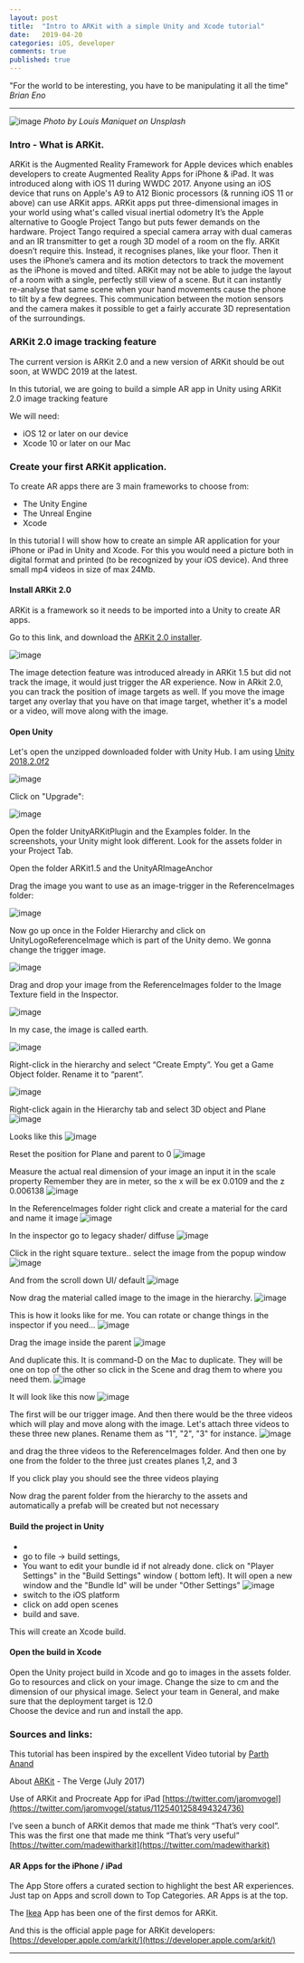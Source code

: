 ```yaml
---
layout: post
title:  "Intro to ARKit with a simple Unity and Xcode tutorial"
date:   2019-04-20
categories: iOS, developer
comments: true
published: true
---
```



<div class="message">
"For the world to be interesting, you have to be manipulating it all the time" 
<br><cite>Brian Eno </cite> 
</div>

***************

![image](/assets/img/louis-maniquet-684906-unsplash.jpg)
<cite>Photo by Louis Maniquet on Unsplash</cite>
<br>
### Intro - What is ARKit.

ARKit is the Augmented Reality Framework for Apple devices which enables developers to create Augmented Reality Apps for iPhone & iPad. It was introduced along with iOS 11 during WWDC 2017. 
Anyone using an iOS device that runs on Apple's A9 to A12 Bionic processors (& running iOS 11 or above) can use ARKit apps.
ARKit apps put three-dimensional images in your world using what's called visual inertial odometry
It’s the Apple alternative to Google Project Tango but puts fewer demands on the hardware. Project Tango required a special camera array with dual cameras and an IR transmitter to get a rough 3D model of a room on the fly.
ARKit doesn’t require this. Instead, it recognises planes, like your floor. Then it uses the iPhone’s camera and its motion detectors to track the movement as the iPhone is moved and tilted.
ARKit may not be able to judge the layout of a room with a single, perfectly still view of a scene. But it can instantly re-analyse that same scene when your hand movements cause the phone to tilt by a few degrees.
This communication between the motion sensors and the camera makes it possible to get a fairly accurate 3D representation of the surroundings.


### ARKit 2.0 image tracking feature

The current version is ARKit 2.0 and a new version of ARKit should be out soon, at WWDC 2019 at the latest.

In this tutorial, we are going to build a simple AR app in Unity using ARKit 2.0 image tracking feature

We will need:

- iOS 12 or later on our device
- Xcode 10 or later on our Mac

### Create your first ARKit application.

To create AR apps there are 3 main frameworks to choose from:

- The Unity Engine 
- The Unreal Engine
- Xcode

In this tutorial I will show how to create an simple AR application for your iPhone or iPad in Unity and Xcode. For this you would need a picture both in digital format and printed (to be recognized by your iOS device). And three small mp4 videos in size of max 24Mb. 

#### Install ARKit 2.0

ARKit is a framework so it needs to be imported into a Unity to create AR apps. 

Go to this link, and download the [ARKit 2.0 installer](https://bitbucket.org/Unity-Technologies/unity-arkit-plugin/downloads/).

![image](/assets/img/ARKittutorialscreenshots/13.32.57.png)

The image detection feature was introduced already in ARKit 1.5 but did not track the image, it would just trigger the AR experience. 
Now in ARkit 2.0, you can track the position of image targets as well.
If you move the image target any overlay that you have on that image target, whether it's a model or a video, will move along with the image.

#### Open Unity
Let's open the unzipped downloaded folder with Unity Hub. I am using [Unity 2018.2.0f2](https://unity3d.com/get-unity/download/archive)

![image](/assets/img/ARKittutorialscreenshots/13.58.25.png)

Click on "Upgrade":

![image](/assets/img/ARKittutorialscreenshots/13.58.41.png)

Open the folder UnityARKitPlugin and the Examples folder. In the screenshots, your Unity might look different. Look for the assets folder in your Project Tab.

Open the folder ARKit1.5 and the UnityARImageAnchor

Drag the image you want to use as an image-trigger in the ReferenceImages folder:

![image](/assets/img/ARKittutorialscreenshots/14.05.40.png)

Now go up once in the Folder Hierarchy and click on UnityLogoReferenceImage which is part of the Unity demo. We gonna change the trigger image. 

![image](/assets/img/ARKittutorialscreenshots/14.10.02.png)

Drag and drop your image from the ReferenceImages folder to the Image Texture field in the Inspector.

![image](/assets/img/ARKittutorialscreenshots/14.10.09.png)

In my case, the image is called earth.

![image](/assets/img/ARKittutorialscreenshots/14.12.49.png)

Right-click in the hierarchy and select “Create Empty”. You get a Game  Object folder. Rename it to “parent”.

![image](/assets/img/ARKittutorialscreenshots/14.14.21.png)

Right-click again in the Hierarchy tab and select 3D object and Plane
![image](/assets/img/ARKittutorialscreenshots/14.16.13.png)

Looks like this
![image](/assets/img/ARKittutorialscreenshots/14.17.01.png)

Reset the position for Plane and parent to 0
![image](/assets/img/ARKittutorialscreenshots/14.17.54.png)

Measure the actual real dimension of your image an input it in the scale property
Remember they are in meter, so the x will be ex 0.0109 and the z 0.006138
![image](/assets/img/ARKittutorialscreenshots/14.20.32.png)

In the ReferenceImages folder right click and create a material for the card and name it image
![image](/assets/img/ARKittutorialscreenshots/14.25.55.png)

In the inspector go to legacy shader/ diffuse
![image](/assets/img/ARKittutorialscreenshots/14.28.05.png)

Click in the right square texture.. select the image from the popup window
![image](/assets/img/ARKittutorialscreenshots/14.30.49.png)

And from the scroll down UI/ default
![image](/assets/img/ARKittutorialscreenshots/14.32.07.png)

Now drag the material called image to the image in the hierarchy.
![image](/assets/img/ARKittutorialscreenshots/14.32.51.png)


This is how it looks like for me. You can rotate or change things in the inspector if you need...
![image](/assets/img/ARKittutorialscreenshots/14.34.33.png)

Drag the image inside the parent
![image](/assets/img/ARKittutorialscreenshots/14.45.06.png)

And duplicate this. It is command-D on the Mac to duplicate.
They will be one on top of the other so click in the Scene and drag them to where you need them.
![image](/assets/img/ARKittutorialscreenshots/14.47.23.png)

It will look like this now
![image](/assets/img/ARKittutorialscreenshots/14.50.14.png)

The first will be our trigger image.
And then there would be the three videos which will play and
move along with the image.
Let's attach three videos to these three new planes.
Rename them as "1", "2", "3" for instance. 
![image](/assets/img/ARKittutorialscreenshots/14.54.08.png)


and drag the three videos to the ReferenceImages folder.
And then one by one from the folder to the three just creates planes 1,2, and 3

If you click play you should see the three videos playing

Now drag the parent folder from the hierarchy to the assets and automatically a prefab will be created but not necessary

#### Build the project in Unity

- 
- go to file -> build settings, 
- You want to edit your bundle id if not already done. click on "Player Settings" in the "Build Settings" window ( bottom left). It will open a new window and the "Bundle Id" will be under "Other Settings"
      ![image](/assets/img/ARKittutorialscreenshots/211.43.18.png)
- switch to the iOS platform 
- click on add open scenes 
- build and save.

This will create an Xcode build.

#### Open the build in Xcode

Open the Unity project build in Xcode and go to images in the assets folder.
Go to resources and click on your image. Change the size to cm and the dimension of our physical image.
Select your team in General, and make sure that the deployment target is 12.0  
Choose the device and run and install the app.


### Sources and links:

This tutorial has been inspired by the excellent Video tutorial by [Parth Anand](https://youtu.be/POIYPIJtgtM)

About [ARKit](https://www.theverge.com/tldr/2017/7/26/16035376/arkit-augmented-reality-a-ha-take-on-me-video-trixi-studios) - The Verge (July 2017)

Use of ARKit and Procreate App for iPad
[https://twitter.com/jaromvogel](https://twitter.com/jaromvogel/status/1125401258494324736)

I’ve seen a bunch of ARKit demos that made me think “That’s very cool”. This was the first one that made me think “That’s very useful”
[https://twitter.com/madewitharkit](https://twitter.com/madewitharkit)

#### AR Apps for the iPhone / iPad

The App Store offers a curated section to highlight the best AR experiences. Just tap on Apps and scroll down to Top Categories. AR Apps is at the top.

The [Ikea](https://www.google.com/url?sa=t&rct=j&q=&esrc=s&source=web&cd=1&cad=rja&uact=8&ved=2ahUKEwiF-4O75IviAhUwMewKHRIxAHMQFjAAegQIAhAB&url=https%3A%2F%2Fitunes.apple.com%2Fus%2Fapp%2Fikea-place%2Fid1279244498%3Fmt%3D8&usg=AOvVaw0JuWZkNMjTuCTziRMISM9K) App has been one of the first demos for ARKit.

And this is the official apple page for ARKit developers:
[https://developer.apple.com/arkit/](https://developer.apple.com/arkit/)

<hr>
